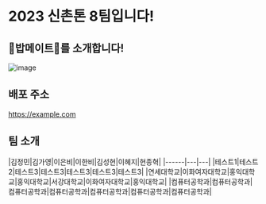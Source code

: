 # 2023 신촌톤 8팀입니다!
## 🍚밥메이트🍚를 소개합니다!
![image](https://github.com/2023-SINCHONTHON-Team8/Server/assets/122217424/017d8e66-3515-4bc1-a8eb-da51ef0ba74e)

## 배포 주소
https://example.com

## 팀 소개

|김정민|김가영|이은비|이한비|김성현|이혜지|현종혁|
|------|---|---|
|테스트1|테스트2|테스트3|테스트3|테스트3|테스트3|테스트3|
|연세대학교|이화여자대학교|홍익대학교|홍익대학교|서강대학교|이화여자대학교|홍익대학교|
|컴퓨터공학과|컴퓨터공학과|컴퓨터공학과|컴퓨터공학과|컴퓨터공학과|컴퓨터공학과|컴퓨터공학과|

